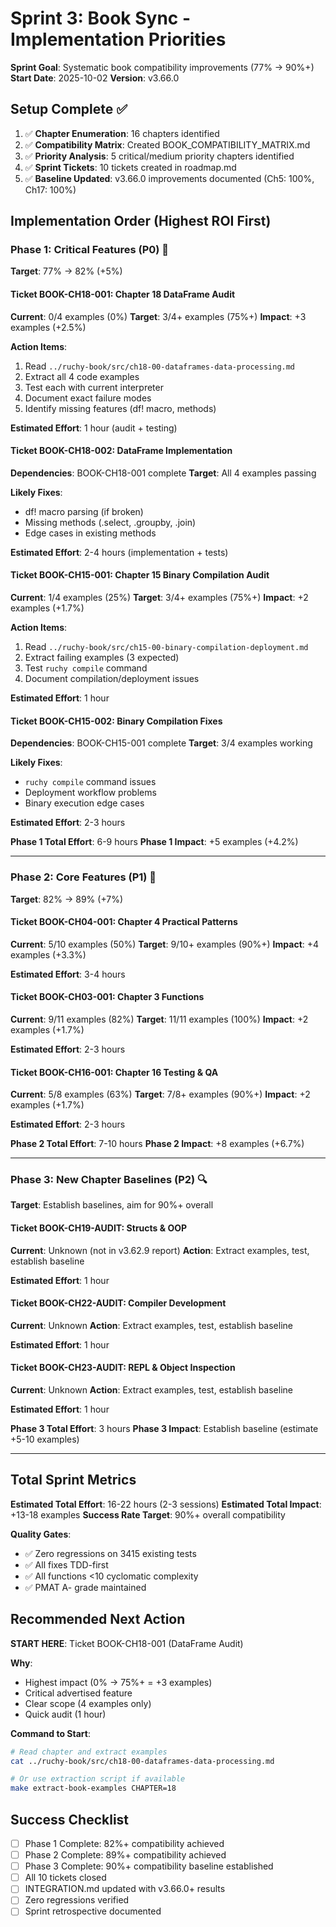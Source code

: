 # Sprint 3: Book Sync - Implementation Priorities

**Sprint Goal**: Systematic book compatibility improvements (77% → 90%+)
**Start Date**: 2025-10-02
**Version**: v3.66.0

## Setup Complete ✅

1. ✅ **Chapter Enumeration**: 16 chapters identified
2. ✅ **Compatibility Matrix**: Created BOOK_COMPATIBILITY_MATRIX.md
3. ✅ **Priority Analysis**: 5 critical/medium priority chapters identified
4. ✅ **Sprint Tickets**: 10 tickets created in roadmap.md
5. ✅ **Baseline Updated**: v3.66.0 improvements documented (Ch5: 100%, Ch17: 100%)

## Implementation Order (Highest ROI First)

### Phase 1: Critical Features (P0) 🚨
**Target**: 77% → 82% (+5%)

#### Ticket BOOK-CH18-001: Chapter 18 DataFrame Audit
**Current**: 0/4 examples (0%)
**Target**: 3/4+ examples (75%+)
**Impact**: +3 examples (+2.5%)

**Action Items**:
1. Read `../ruchy-book/src/ch18-00-dataframes-data-processing.md`
2. Extract all 4 code examples
3. Test each with current interpreter
4. Document exact failure modes
5. Identify missing features (df! macro, methods)

**Estimated Effort**: 1 hour (audit + testing)

#### Ticket BOOK-CH18-002: DataFrame Implementation
**Dependencies**: BOOK-CH18-001 complete
**Target**: All 4 examples passing

**Likely Fixes**:
- df! macro parsing (if broken)
- Missing methods (.select, .groupby, .join)
- Edge cases in existing methods

**Estimated Effort**: 2-4 hours (implementation + tests)

#### Ticket BOOK-CH15-001: Chapter 15 Binary Compilation Audit
**Current**: 1/4 examples (25%)
**Target**: 3/4+ examples (75%+)
**Impact**: +2 examples (+1.7%)

**Action Items**:
1. Read `../ruchy-book/src/ch15-00-binary-compilation-deployment.md`
2. Extract failing examples (3 expected)
3. Test `ruchy compile` command
4. Document compilation/deployment issues

**Estimated Effort**: 1 hour

#### Ticket BOOK-CH15-002: Binary Compilation Fixes
**Dependencies**: BOOK-CH15-001 complete
**Target**: 3/4 examples working

**Likely Fixes**:
- `ruchy compile` command issues
- Deployment workflow problems
- Binary execution edge cases

**Estimated Effort**: 2-3 hours

**Phase 1 Total Effort**: 6-9 hours
**Phase 1 Impact**: +5 examples (+4.2%)

---

### Phase 2: Core Features (P1) 🔧
**Target**: 82% → 89% (+7%)

#### Ticket BOOK-CH04-001: Chapter 4 Practical Patterns
**Current**: 5/10 examples (50%)
**Target**: 9/10+ examples (90%+)
**Impact**: +4 examples (+3.3%)

**Estimated Effort**: 3-4 hours

#### Ticket BOOK-CH03-001: Chapter 3 Functions
**Current**: 9/11 examples (82%)
**Target**: 11/11 examples (100%)
**Impact**: +2 examples (+1.7%)

**Estimated Effort**: 2-3 hours

#### Ticket BOOK-CH16-001: Chapter 16 Testing & QA
**Current**: 5/8 examples (63%)
**Target**: 7/8+ examples (90%+)
**Impact**: +2 examples (+1.7%)

**Estimated Effort**: 2-3 hours

**Phase 2 Total Effort**: 7-10 hours
**Phase 2 Impact**: +8 examples (+6.7%)

---

### Phase 3: New Chapter Baselines (P2) 🔍
**Target**: Establish baselines, aim for 90%+ overall

#### Ticket BOOK-CH19-AUDIT: Structs & OOP
**Current**: Unknown (not in v3.62.9 report)
**Action**: Extract examples, test, establish baseline

**Estimated Effort**: 1 hour

#### Ticket BOOK-CH22-AUDIT: Compiler Development
**Current**: Unknown
**Action**: Extract examples, test, establish baseline

**Estimated Effort**: 1 hour

#### Ticket BOOK-CH23-AUDIT: REPL & Object Inspection
**Current**: Unknown
**Action**: Extract examples, test, establish baseline

**Estimated Effort**: 1 hour

**Phase 3 Total Effort**: 3 hours
**Phase 3 Impact**: Establish baseline (estimate +5-10 examples)

---

## Total Sprint Metrics

**Estimated Total Effort**: 16-22 hours (2-3 sessions)
**Estimated Total Impact**: +13-18 examples
**Success Rate Target**: 90%+ overall compatibility

**Quality Gates**:
- ✅ Zero regressions on 3415 existing tests
- ✅ All fixes TDD-first
- ✅ All functions <10 cyclomatic complexity
- ✅ PMAT A- grade maintained

## Recommended Next Action

**START HERE**: Ticket BOOK-CH18-001 (DataFrame Audit)

**Why**:
- Highest impact (0% → 75%+ = +3 examples)
- Critical advertised feature
- Clear scope (4 examples only)
- Quick audit (1 hour)

**Command to Start**:
```bash
# Read chapter and extract examples
cat ../ruchy-book/src/ch18-00-dataframes-data-processing.md

# Or use extraction script if available
make extract-book-examples CHAPTER=18
```

## Success Checklist

- [ ] Phase 1 Complete: 82%+ compatibility achieved
- [ ] Phase 2 Complete: 89%+ compatibility achieved
- [ ] Phase 3 Complete: 90%+ compatibility baseline established
- [ ] All 10 tickets closed
- [ ] INTEGRATION.md updated with v3.66.0+ results
- [ ] Zero regressions verified
- [ ] Sprint retrospective documented

